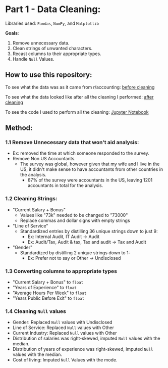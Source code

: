 # Part 1 - Data Cleaning:
Libraries used: `Pandas`, `NumPy`, and `Matplotlib` 

**Goals**:
  1. Remove unnecessary data.
  2. Clean strings of unwanted characters.
  3. Recast columns to their appropriate types.
  4. Handle `Null` Values.

## How to use this repository:
To see what the data was as it came from r/accounting: [before cleaning](https://github.com/papir805/accounting_analysis/blob/main/cleaning/accounting_original.csv)

To see what the data looked like after all the cleaning I performed: [after cleaning](https://github.com/papir805/accounting_analysis/blob/main/cleaning/us_accounting_clean.csv)

To see the code I used to perform all the cleaning: [Jupyter Notebook](https://nbviewer.org/github/papir805/accounting_analysis/blob/main/cleaning/accounting_cleaning.ipynb) 

## Method:
### 1.1 Remove Unnecessary data that won't aid analysis:
 * Ex: removed the time at which someone responded to the survey.
 * Remove Non US Accountants.  
   * The survey was global, however given that my wife and I live in the US, it didn't make sense to have accountants from other  countries in the analysis.
     * 87% of the survey were accountants in the US, leaving 1201 accountants in total for the analysis.

### 1.2 Cleaning Strings:
 * "Current Salary + Bonus"
   * Values like "73k" needed to be changed to "73000"
   * Replace commas and dollar signs with empty strings
 * "Line of Service"
   * Standardized entries by distilling 36 unique strings down to just 9:
     * Ex: Internal Audit, IT Audit -> Audit
     * Ex: Audit/Tax, Audit & tax, Tax and audit -> Tax and Audit
 * "Gender"
   * Standardized by distilling 2 unique strings down to 1:
     * Ex: Prefer not to say or Other -> Undisclosed

 ### 1.3 Converting columns to appropriate types 
 * "Current Salary + Bonus" to `float`
 * "Years of Experience" to `float`
 * "Average Hours Per Week" to `float`
 * "Years Public Before Exit" to `float`
 
 ### 1.4 Cleaning `Null` values
   * Gender: Replaced `Null` values with Undisclosed
   * Line of Service: Replaced `Null` values with Other
   * Current Industry: Replaced `Null` values with Other
   * Distribution of salaries was right-skewed, imputed `Null` values with the median.
   * Distribution of years of experience was right-skewed, imputed `Null` values with the median.
   * Cost of living: Imputed `Null` Values with the mode.
